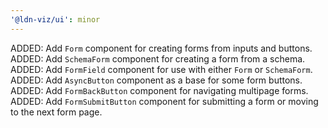 ```yaml
---
'@ldn-viz/ui': minor
---
```


ADDED: Add `Form` component for creating forms from inputs and buttons.
ADDED: Add `SchemaForm` component for creating a form from a schema.
ADDED: Add `FormField` component for use with either `Form` or `SchemaForm`.
ADDED: Add `AsyncButton` component as a base for some form buttons.
ADDED: Add `FormBackButton` component for navigating multipage forms.
ADDED: Add `FormSubmitButton` component for submitting a form or moving to the next form page.
